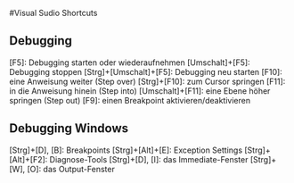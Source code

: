 #Visual Sudio Shortcuts

## Debugging
[F5]: Debugging starten oder wiederaufnehmen
[Umschalt]+[F5]: Debugging stoppen
[Strg]+[Umschalt]+[F5]: Debugging neu starten
[F10]: eine Anweisung weiter (Step over)
[Strg]+[F10]: zum Cursor springen
[F11]: in die Anweisung hinein (Step into)
[Umschalt]+[F11]: eine Ebene höher springen (Step out)
[F9]: einen Breakpoint aktivieren/deaktivieren

## Debugging Windows
[Strg]+[D], [B]: Breakpoints
[Strg]+[Alt]+[E]: Exception Settings
[Strg]+[Alt]+[F2]: Diagnose-Tools
[Strg]+[D], [I]: das Immediate-Fenster
[Strg]+[W], [O]: das Output-Fenster